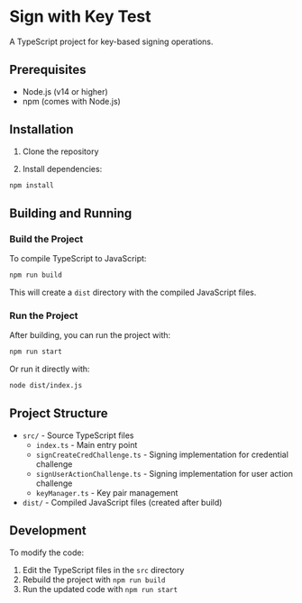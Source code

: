 # Sign with Key Test

A TypeScript project for key-based signing operations.

## Prerequisites

- Node.js (v14 or higher)
- npm (comes with Node.js)

## Installation

1. Clone the repository

2. Install dependencies:

```bash
npm install
```

## Building and Running

### Build the Project

To compile TypeScript to JavaScript:

```bash
npm run build
```

This will create a `dist` directory with the compiled JavaScript files.

### Run the Project

After building, you can run the project with:

```bash
npm run start
```

Or run it directly with:

```bash
node dist/index.js
```

## Project Structure

- `src/` - Source TypeScript files
  - `index.ts` - Main entry point
  - `signCreateCredChallenge.ts` - Signing implementation for credential challenge
  - `signUserActionChallenge.ts` - Signing implementation for user action challenge
  - `keyManager.ts` - Key pair management
- `dist/` - Compiled JavaScript files (created after build)

## Development

To modify the code:

1. Edit the TypeScript files in the `src` directory
2. Rebuild the project with `npm run build`
3. Run the updated code with `npm run start`
